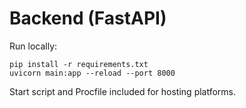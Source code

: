 # Backend (FastAPI)

Run locally:

```
pip install -r requirements.txt
uvicorn main:app --reload --port 8000
```

Start script and Procfile included for hosting platforms.